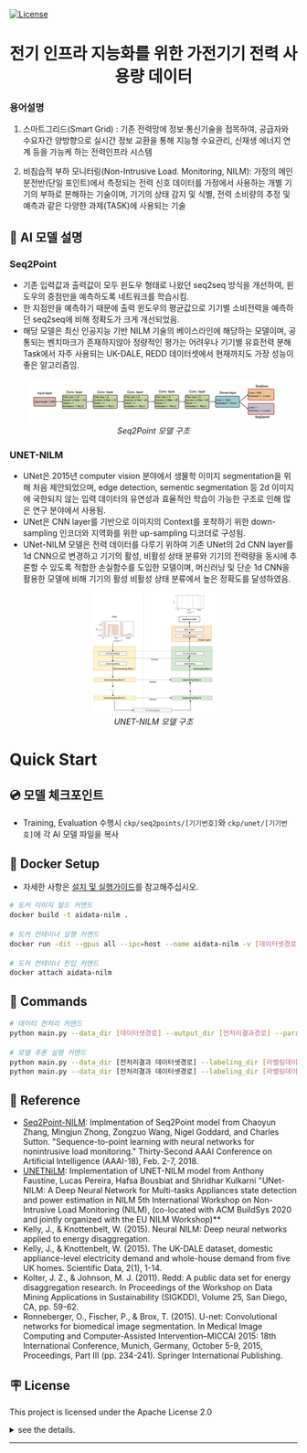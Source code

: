 [![License](https://img.shields.io/badge/license-Apache%202.0-blue.svg)](https://opensource.org/licenses/Apache-2.0)

<h1 align="center">전기 인프라 지능화를 위한 가전기기 전력 사용량 데이터</h1>

### 용어설명

1. 스마트그리드(Smart Grid) : 기존 전력망에 정보·통신기술을 접목하여, 공급자와 수요자간 양방향으로 실시간 정보 교환을 통해 지능형 수요관리, 신재생 에너지 연계 등을 가능케 하는 전력인프라 시스템

2. 비침습적 부하 모니터링(Non-Intrusive Load. Monitoring, NILM): 가정의 메인 분전반(단일 포인트)에서 측정되는 전력 신호 데이터를 가정에서 사용하는 개별 기기의 부하로 분해하는 기술이며, 기기의 상태 감지 및 식별, 전력 소비량의 추정 및 예측과 같은 다양한 과제(TASK)에 사용되는 기술

## 🤖 AI 모델 설명

### Seq2Point

- 기존 입력값과 출력값이 모두 윈도우 형태로 나왔던 seq2seq 방식을 개선하여, 윈도우의 중점만을 예측하도록 네트워크를 학습시킴.
- 한 지점만을 예측하기 때문에 출력 윈도우의 평균값으로 기기별 소비전력을 예측하던 seq2seq에 비해 정확도가 크게 개선되었음.
- 해당 모델은 최신 인공지능 기반 NILM 기술의 베이스라인에 해당하는 모델이며, 공통되는 벤치마크가 존재하지않아 정량적인 평가는 어려우나 기기별 유효전력 분해 Task에서 자주 사용되는 UK-DALE, REDD 데이터셋에서 현재까지도 가장 성능이 좋은 알고리즘임.
<p align="center">
  <img src="images/seq2point.png" alt="Seq2point Model Structure" />
  <br>
  <em>Seq2Point 모델 구조</em>
</p>

### UNET-NILM

- UNet은 2015년 computer vision 분야에서 생물학 이미지 segmentation을 위해 처음 제안되었으며, edge detection, sementic segmentation 등 2d 이미지에 국한되지 않는 입력 데이터의 유연성과 효율적인 학습이 가능한 구조로 인해 많은 연구 분야에서 사용됨.
- UNet은 CNN layer를 기반으로 이미지의 Context를 포착하기 위한 down-sampling 인코더와 지역화를 위한 up-sampling 디코더로 구성됨.
- UNet-NILM 모델은 전력 데이터를 다루기 위하여 기존 UNet의 2d CNN layer를 1d CNN으로 변경하고 기기의 활성, 비활성 상태 분류와 기기의 전력량을 동시에 추론할 수 있도록 적합한 손실함수를 도입한 모델이며, 머신러닝 및 단순 1d CNN을 활용한 모델에 비해 기기의 활성 비활성 상태 분류에서 높은 정확도를 달성하였음.
<p align="center">
  <img src="images/unetnilm.png" alt="UNET-NILM Model Structure" />
  <br>
  <em>UNET-NILM 모델 구조</em>
</p>

# Quick Start

## 💿 모델 체크포인트

- Training, Evaluation 수행시 `ckp/seq2points/[기기번호]`와 `ckp/unet/[기기번호]`에 각 AI 모델 파일을 복사

## 🐳 Docker Setup

- 자세한 사항은 [설치 및 실행가이드](./tutorial.txt)를 참고해주십시오.

```bash
# 도커 이미지 빌드 커맨드
docker build -t aidata-nilm .

# 도커 컨테이너 실행 커맨드
docker run -dit --gpus all --ipc=host --name aidata-nilm -v [데이터셋경로]:[컨테이너내경로] aidata-nilm:latest

# 도커 컨테이너 진입 커맨드
docker attach aidata-nilm
```

## 🚀 Commands

```bash
# 데이터 전처리 커맨드
python main.py --data_dir [데이터셋경로] --output_dir [전처리결과경로] --parallel 0 --f prep

# 모델 추론 실행 커맨드
python main.py --data_dir [전처리결과 데이터셋경로] --labeling_dir [라벨링데이터경로] --output_dir [결과경로] --ckp_path_root [체크포인트경로] --f seq2points --fold ['train' OR 'eval']
python main.py --data_dir [전처리결과 데이터셋경로] --labeling_dir [라벨링데이터경로] --output_dir [결과경로] --ckp_path_root [체크포인트경로] --f unet --fold ['train' OR 'eval']
```

## 💬 Reference

- [Seq2Point-NILM](https://github.com/MingjunZhong/seq2point-nilm): Implmentation of Seq2Point model from Chaoyun Zhang, Mingjun Zhong, Zongzuo Wang, Nigel Goddard, and Charles Sutton. "Sequence-to-point learning with neural networks for nonintrusive load monitoring." Thirty-Second AAAI Conference on Artificial Intelligence (AAAI-18), Feb. 2-7, 2018.
- [UNETNiLM](https://github.com/sambaiga/UNETNiLM): Implementation of UNET-NILM model from Anthony Faustine, Lucas Pereira, Hafsa Bousbiat and Shridhar Kulkarni "UNet-NILM: A Deep Neural Network for Multi-tasks Appliances state detection and power estimation in NILM 5th International Workshop on Non-Intrusive Load Monitoring (NILM), (co-located with ACM BuildSys 2020 and jointly organized with the EU NILM Workshop)\*\*
- Kelly, J., & Knottenbelt, W. (2015). Neural NILM: Deep neural networks applied to energy disaggregation.
- Kelly, J., & Knottenbelt, W. (2015). The UK-DALE dataset, domestic appliance-level electricity demand and whole-house demand from five UK homes. Scientific Data, 2(1), 1-14.
- Kolter, J. Z., & Johnson, M. J. (2011). Redd: A public data set for energy disaggregation research. In Proceedings of the Workshop on Data Mining Applications in Sustainability (SIGKDD), Volume 25, San Diego, CA, pp. 59-62.
- Ronneberger, O., Fischer, P., & Brox, T. (2015). U-net: Convolutional networks for biomedical image segmentation. In Medical Image Computing and Computer-Assisted Intervention–MICCAI 2015: 18th International Conference, Munich, Germany, October 5-9, 2015, Proceedings, Part III (pp. 234-241). Springer International Publishing.

## 🪧 License

This project is licensed under the Apache License 2.0

<details>
<summary>see the details.</summary>

Apache License
Version 2.0, January 2004
http://www.apache.org/licenses/

TERMS AND CONDITIONS FOR USE, REPRODUCTION, AND DISTRIBUTION

1.  Definitions.

    "License" shall mean the terms and conditions for use, reproduction,
    and distribution as defined by Sections 1 through 9 of this document.

    "Licensor" shall mean the copyright owner or entity authorized by
    the copyright owner that is granting the License.

    "Legal Entity" shall mean the union of the acting entity and all
    other entities that control, are controlled by, or are under common
    control with that entity. For the purposes of this definition,
    "control" means (i) the power, direct or indirect, to cause the
    direction or management of such entity, whether by contract or
    otherwise, or (ii) ownership of fifty percent (50%) or more of the
    outstanding shares, or (iii) beneficial ownership of such entity.

    "You" (or "Your") shall mean an individual or Legal Entity
    exercising permissions granted by this License.

    "Source" form shall mean the preferred form for making modifications,
    including but not limited to software source code, documentation
    source, and configuration files.

    "Object" form shall mean any form resulting from mechanical
    transformation or translation of a Source form, including but
    not limited to compiled object code, generated documentation,
    and conversions to other media types.

    "Work" shall mean the work of authorship, whether in Source or
    Object form, made available under the License, as indicated by a
    copyright notice that is included in or attached to the work
    (an example is provided in the Appendix below).

    "Derivative Works" shall mean any work, whether in Source or Object
    form, that is based on (or derived from) the Work and for which the
    editorial revisions, annotations, elaborations, or other modifications
    represent, as a whole, an original work of authorship. For the purposes
    of this License, Derivative Works shall not include works that remain
    separable from, or merely link (or bind by name) to the interfaces of,
    the Work and Derivative Works thereof.

    "Contribution" shall mean any work of authorship, including
    the original version of the Work and any modifications or additions
    to that Work or Derivative Works thereof, that is intentionally
    submitted to Licensor for inclusion in the Work by the copyright owner
    or by an individual or Legal Entity authorized to submit on behalf of
    the copyright owner. For the purposes of this definition, "submitted"
    means any form of electronic, verbal, or written communication sent
    to the Licensor or its representatives, including but not limited to
    communication on electronic mailing lists, source code control systems,
    and issue tracking systems that are managed by, or on behalf of, the
    Licensor for the purpose of discussing and improving the Work, but
    excluding communication that is conspicuously marked or otherwise
    designated in writing by the copyright owner as "Not a Contribution."

    "Contributor" shall mean Licensor and any individual or Legal Entity
    on behalf of whom a Contribution has been received by Licensor and
    subsequently incorporated within the Work.

2.  Grant of Copyright License. Subject to the terms and conditions of
    this License, each Contributor hereby grants to You a perpetual,
    worldwide, non-exclusive, no-charge, royalty-free, irrevocable
    copyright license to reproduce, prepare Derivative Works of,
    publicly display, publicly perform, sublicense, and distribute the
    Work and such Derivative Works in Source or Object form.

3.  Grant of Patent License. Subject to the terms and conditions of
    this License, each Contributor hereby grants to You a perpetual,
    worldwide, non-exclusive, no-charge, royalty-free, irrevocable
    (except as stated in this section) patent license to make, have made,
    use, offer to sell, sell, import, and otherwise transfer the Work,
    where such license applies only to those patent claims licensable
    by such Contributor that are necessarily infringed by their
    Contribution(s) alone or by combination of their Contribution(s)
    with the Work to which such Contribution(s) was submitted. If You
    institute patent litigation against any entity (including a
    cross-claim or counterclaim in a lawsuit) alleging that the Work
    or a Contribution incorporated within the Work constitutes direct
    or contributory patent infringement, then any patent licenses
    granted to You under this License for that Work shall terminate
    as of the date such litigation is filed.

4.  Redistribution. You may reproduce and distribute copies of the
    Work or Derivative Works thereof in any medium, with or without
    modifications, and in Source or Object form, provided that You
    meet the following conditions:

    (a) You must give any other recipients of the Work or
    Derivative Works a copy of this License; and

    (b) You must cause any modified files to carry prominent notices
    stating that You changed the files; and

    (c) You must retain, in the Source form of any Derivative Works
    that You distribute, all copyright, patent, trademark, and
    attribution notices from the Source form of the Work,
    excluding those notices that do not pertain to any part of
    the Derivative Works; and

    (d) If the Work includes a "NOTICE" text file as part of its
    distribution, then any Derivative Works that You distribute must
    include a readable copy of the attribution notices contained
    within such NOTICE file, excluding those notices that do not
    pertain to any part of the Derivative Works, in at least one
    of the following places: within a NOTICE text file distributed
    as part of the Derivative Works; within the Source form or
    documentation, if provided along with the Derivative Works; or,
    within a display generated by the Derivative Works, if and
    wherever such third-party notices normally appear. The contents
    of the NOTICE file are for informational purposes only and
    do not modify the License. You may add Your own attribution
    notices within Derivative Works that You distribute, alongside
    or as an addendum to the NOTICE text from the Work, provided
    that such additional attribution notices cannot be construed
    as modifying the License.

    You may add Your own copyright statement to Your modifications and
    may provide additional or different license terms and conditions
    for use, reproduction, or distribution of Your modifications, or
    for any such Derivative Works as a whole, provided Your use,
    reproduction, and distribution of the Work otherwise complies with
    the conditions stated in this License.

5.  Submission of Contributions. Unless You explicitly state otherwise,
    any Contribution intentionally submitted for inclusion in the Work
    by You to the Licensor shall be under the terms and conditions of
    this License, without any additional terms or conditions.
    Notwithstanding the above, nothing herein shall supersede or modify
    the terms of any separate license agreement you may have executed
    with Licensor regarding such Contributions.

6.  Trademarks. This License does not grant permission to use the trade
    names, trademarks, service marks, or product names of the Licensor,
    except as required for reasonable and customary use in describing the
    origin of the Work and reproducing the content of the NOTICE file.

7.  Disclaimer of Warranty. Unless required by applicable law or
    agreed to in writing, Licensor provides the Work (and each
    Contributor provides its Contributions) on an "AS IS" BASIS,
    WITHOUT WARRANTIES OR CONDITIONS OF ANY KIND, either express or
    implied, including, without limitation, any warranties or conditions
    of TITLE, NON-INFRINGEMENT, MERCHANTABILITY, or FITNESS FOR A
    PARTICULAR PURPOSE. You are solely responsible for determining the
    appropriateness of using or redistributing the Work and assume any
    risks associated with Your exercise of permissions under this License.

8.  Limitation of Liability. In no event and under no legal theory,
    whether in tort (including negligence), contract, or otherwise,
    unless required by applicable law (such as deliberate and grossly
    negligent acts) or agreed to in writing, shall any Contributor be
    liable to You for damages, including any direct, indirect, special,
    incidental, or consequential damages of any character arising as a
    result of this License or out of the use or inability to use the
    Work (including but not limited to damages for loss of goodwill,
    work stoppage, computer failure or malfunction, or any and all
    other commercial damages or losses), even if such Contributor
    has been advised of the possibility of such damages.

9.  Accepting Warranty or Additional Liability. While redistributing
    the Work or Derivative Works thereof, You may choose to offer,
    and charge a fee for, acceptance of support, warranty, indemnity,
    or other liability obligations and/or rights consistent with this
    License. However, in accepting such obligations, You may act only
    on Your own behalf and on Your sole responsibility, not on behalf
    of any other Contributor, and only if You agree to indemnify,
    defend, and hold each Contributor harmless for any liability
    incurred by, or claims asserted against, such Contributor by reason
    of your accepting any such warranty or additional liability.

END OF TERMS AND CONDITIONS

© 2023 Insighter Corp. <contacts@insighter.co.kr>

Licensed under the Apache License, Version 2.0 (the "License");
you may not use this file except in compliance with the License.
You may obtain a copy of the License at

       http://www.apache.org/licenses/LICENSE-2.0

Unless required by applicable law or agreed to in writing, software
distributed under the License is distributed on an "AS IS" BASIS,
WITHOUT WARRANTIES OR CONDITIONS OF ANY KIND, either express or implied.
See the License for the specific language governing permissions and
limitations under the License.

</details>

---
